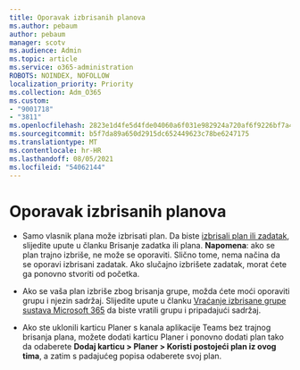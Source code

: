 ```yaml
---
title: Oporavak izbrisanih planova
ms.author: pebaum
author: pebaum
manager: scotv
ms.audience: Admin
ms.topic: article
ms.service: o365-administration
ROBOTS: NOINDEX, NOFOLLOW
localization_priority: Priority
ms.collection: Adm_O365
ms.custom:
- "9001718"
- "3811"
ms.openlocfilehash: 2823e1d4fe5d4fde04060a6f031e982924a720af6f9226bf7a4c483b72ece5f0
ms.sourcegitcommit: b5f7da89a650d2915dc652449623c78be6247175
ms.translationtype: MT
ms.contentlocale: hr-HR
ms.lasthandoff: 08/05/2021
ms.locfileid: "54062144"
---
```

# <a name="recover-deleted-plans"></a>Oporavak izbrisanih planova

- Samo vlasnik plana može izbrisati plan. Da biste [izbrisali plan ili zadatak](https://support.microsoft.com/office/39e10e78-13f0-446d-94cd-9e562648497a.), slijedite upute u članku Brisanje zadatka ili plana.  **Napomena**: ako se plan trajno izbriše, ne može se oporaviti. Slično tome, nema načina da se oporavi izbrisani zadatak. Ako slučajno izbrišete zadatak, morat ćete ga ponovno stvoriti od početka.

- Ako se vaša plan izbriše zbog brisanja grupe, možda ćete moći oporaviti grupu i njezin sadržaj. Slijedite upute u članku [Vraćanje izbrisane grupe sustava Microsoft 365](https://docs.microsoft.com/microsoft-365/admin/create-groups/restore-deleted-group?view=o365-worldwide) da biste vratili grupu i pripadajući sadržaj.

- Ako ste uklonili karticu Planer s kanala aplikacije Teams bez trajnog brisanja plana, možete dodati karticu Planer i ponovno dodati plan tako da odaberete **Dodaj karticu > Planer > Koristi postojeći plan iz ovog tima**, a zatim s padajućeg popisa odaberete svoj plan.
